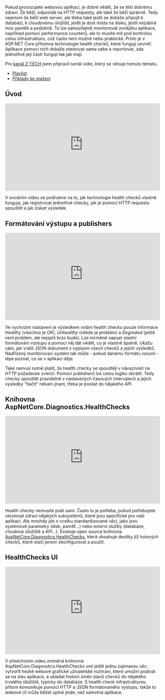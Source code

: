 <!-- dcterms:title = ASP.NET Core Health Checks: Jak sledovat zdraví vaší aplikace -->
<!-- dcterms:abstract = Pokud provozujete webovou aplikaci, je dobré vědět, že se těší dobrému zdraví. Že běží, odpovídá na HTTP requesty, ale také že běží správně. Tedy nejenom že běží web server, ale třeba také jestli se dokáže připojit k databázi, k cloudovému úložišti, jestli je dost místa na disku, jestli nezabírá moc paměti a podobně. To lze samozřejmě monitorovat zvnějšku aplikace, například pomocí performance counterů, ale to musíte mít pod kontrolou celou infrastrukturu, což často není možné nebo praktické. Proto je v ASP.NET Core přítomna technologie health checků, které fungují zevnitř. Aplikace pomocí nich dokáže otestovat sama sebe a reportovat, zda jednotlivé její části fungují tak jak mají. -->
<!-- dcterms:creator = Michal Altair Valášek -->
<!-- x4w:coverCredits = Midjourney AI -->
<!-- x4w:coverUrl = /cover-pictures/20221229-healthchecks.jpg -->
<!-- x4w:pictureUrl = /perex-pictures/20221229-healthchecks.jpg -->
<!-- x4w:pictureWidth = 150 -->
<!-- x4w:pictureHeight = 150 -->
<!-- x4w:category = Z-TECH -->
<!-- x4w:category = IT -->
<!-- dcterms:dateAccepted = 2022-12-29 -->

Pokud provozujete webovou aplikaci, je dobré vědět, že se těší dobrému zdraví. Že běží, odpovídá na HTTP requesty, ale také že běží správně. Tedy nejenom že běží web server, ale třeba také jestli se dokáže připojit k databázi, k cloudovému úložišti, jestli je dost místa na disku, jestli nezabírá moc paměti a podobně. To lze samozřejmě monitorovat zvnějšku aplikace, například pomocí performance counterů, ale to musíte mít pod kontrolou celou infrastrukturu, což často není možné nebo praktické. Proto je v ASP.NET Core přítomna technologie health checků, které fungují zevnitř. Aplikace pomocí nich dokáže otestovat sama sebe a reportovat, zda jednotlivé její části fungují tak jak mají.

Pro [kanál Z-TECH](https://www.youtube.com/ztechcz) jsem připravil seriál videí, který se věnuje tomuto tématu. 

* [Playlist](https://www.youtube.com/playlist?list=PLFZurxJN0pMbFy_R9q7MQwPAwA_bwIZyG)
* [Příklady ke stažení](https://www.cdn.altairis.cz/Blog/2022/20221229-HealthChecks.zip)

## Úvod

<div style="position:relative;padding-top:56.25%;">
  <iframe src="https://www.youtube-nocookie.com/embed/6CdbAwoH4uY" frameborder="0" allowfullscreen allow="accelerometer; autoplay; encrypted-media; gyroscope; picture-in-picture" style="position:absolute;top:0;left:0;width:100%;height:100%;"></iframe>
</div>

V úvodním videu se podíváme na to, jak technologie health checků vlastně funguje, jak registrovat jednotlivé checky, jak je pomocí HTTP requestu spouštět a jak získat výsledek.

## Formátování výstupu a publishers

<div style="position:relative;padding-top:56.25%;">
  <iframe src="https://www.youtube-nocookie.com/embed/emteqjZdFNw" frameborder="0" allowfullscreen allow="accelerometer; autoplay; encrypted-media; gyroscope; picture-in-picture" style="position:absolute;top:0;left:0;width:100%;height:100%;"></iframe>
</div>

Ve vychozím nastavení je výsledkem volání health checku pouze informace _Healthy_ (všechno je OK), _Unhealthy_ (někde je problém) a _Degraded_ (ještě není problém, ale nejspíš brzo bude). Lze nicméně napsat vlastní formátování výstupu a pomocí něj dát vědět, co je vlastně špatně. Ukážu vám, jak vrátit JSON dokument s výpisem všech checků a jejich výsledků. Nadřízený monitorovací systém tak může - pokud danému formátu rozumí - lépe poznat, co se v aplikaci děje.

Také nemusí nutně platit, že health checky se spouštějí v návaznosti na HTTP požadavek zvenčí. Pomocí publisherů lze celou logiku obrátit. Tedy checky spouštět pravidelně v nastavených časových intervalech a jejich výsledky "tlačit" někam jinam, třeba je posílat do nějakého API.

## Knihovna AspNetCore.Diagnostics.HealthChecks

<div style="position:relative;padding-top:56.25%;">
  <iframe src="https://www.youtube-nocookie.com/embed/HrGUqyYU1Ps" frameborder="0" allowfullscreen allow="accelerometer; autoplay; encrypted-media; gyroscope; picture-in-picture" style="position:absolute;top:0;left:0;width:100%;height:100%;"></iframe>
</div>

Health checky nemusíte psát sami. Často to je potřeba, pokud potřebujete otestovat zdraví nějakých subsystémů, které jsou specifické pro vaši aplikaci. Ale mnohdy jde o vcelku standardizované věci, jako jsou systémové parametry (disk, paměť...) nebo externí služby (databáze, cloudová úložiště a API...). Existuje open source knihovna [AspNetCore.Diagnostics.HealthChecks](https://github.com/Xabaril/AspNetCore.Diagnostics.HealthChecks), která obsahuje desítky již hotových checků, které stačí jenom zkonfigurovat a použít.

## HealthChecks UI

<div style="position:relative;padding-top:56.25%;">
  <iframe src="https://www.youtube-nocookie.com/embed/AD_1dTNq4F4" frameborder="0" allowfullscreen allow="accelerometer; autoplay; encrypted-media; gyroscope; picture-in-picture" style="position:absolute;top:0;left:0;width:100%;height:100%;"></iframe>
</div>

V předchozím videu zmíněná knihovna AspNetCore.Diagnostics.HealthChecks umí ještě jednu zajímavou věc: vytvořit hezké webové grafické uživatelské rozhraní, které umožní podívat se na stav aplikace, a ukládat historii změn stavů checků do nějakého trvalého úložiště, typicky do databáze. S health check infrastrukturou přitom komunikuje pomocí HTTP a JSON formátovaného výstupu, takže to webové UI může běžet úplně jinde, než samotná aplikace.